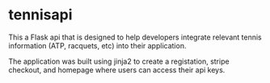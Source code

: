 # tennisapi

This a Flask api that is designed to help developers integrate relevant tennis information (ATP, racquets, etc) into their application. 

The application was built using jinja2 to create a registation, stripe checkout, and homepage where users can access their api keys.

